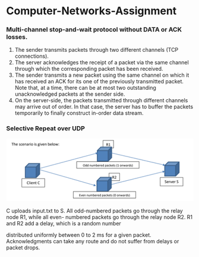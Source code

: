 # Computer-Networks-Assignment

### Multi-channel stop-and-wait protocol without DATA or ACK losses.

1. The sender transmits packets through two different channels (TCP connections).
2. The server acknowledges the receipt of a packet via the same channel through which the
corresponding packet has been received.
3. The sender transmits a new packet using the same channel on which it has received an ACK for its
one of the previously transmitted packet. Note that, at a time, there can be at most two outstanding
unacknowledged packets at the sender side.
4. On the server-side, the packets transmitted through different channels may arrive out of order. In
that case, the server has to buffer the packets temporarily to finally construct in-order data stream.


### Selective Repeat over UDP

![alt text](https://github.com/punanand/Computer-Networks-Assignment/blob/master/snaps/q1.jpg)

C uploads input.txt to S. All odd-numbered packets go through the relay node R1, while all even-
numbered packets go through the relay node R2. R1 and R2 add a delay, which is a random number

distributed uniformly between 0 to 2 ms for a given packet. Acknowledgments can take any route and
do not suffer from delays or packet drops.
